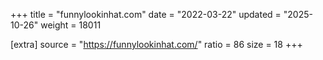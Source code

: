 +++
title = "funnylookinhat.com"
date = "2022-03-22"
updated = "2025-10-26"
weight = 18011

[extra]
source = "https://funnylookinhat.com/"
ratio = 86
size = 18
+++
